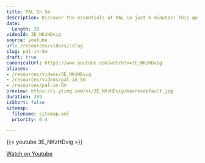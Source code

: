 ```yaml
---
title: PAL In 5m
description: Discover the essentials of PAL in just 5 minutes! This quick guide breaks down key concepts for easy understanding. Perfect for beginners!
date:
  Length: 20
videoId: 3E_NKzHDvig
source: youtube
url: /resources/videos/:slug
slug: pal-in-5m
draft: true
canonicalUrl: https://www.youtube.com/watch?v=3E_NKzHDvig
aliases:
- /resources/videos/3E_NKzHDvig
- /resources/videos/pal-in-5m
- /resources/pal-in-5m
preview: https://i.ytimg.com/vi/3E_NKzHDvig/maxresdefault.jpg
duration: 289
isShort: false
sitemap:
  filename: sitemap.xml
  priority: 0.4

---
```

{{< youtube 3E_NKzHDvig >}} 
  
 [Watch on Youtube](https://www.youtube.com/watch?v=3E_NKzHDvig)
